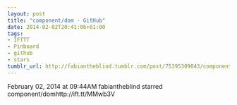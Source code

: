 ```yaml
---
layout: post
title: "component/dom · GitHub"
date: 2014-02-02T20:41:06+01:00
tags:
- IFTTT
- Pinboard
- github
- stars
tumblr_url: http://fabiantheblind.tumblr.com/post/75395309043/component-dom-github
---
```

February 02, 2014 at 09:44AM
fabiantheblind starred component/domhttp://ift.tt/MMwb3V
